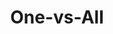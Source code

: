 ---
title: "One-vs-All"

categories: ['']

tags: ['One', 'vs', 'All']

arabic: ['الواحد مقابل الكل']

publishers: ['معجم مصطلحات التعلم الآلي والتعلم العميق وعلم البيانات']

types: "word"

slug: ""
---